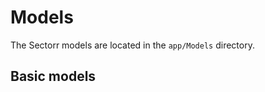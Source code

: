 # Models
The Sectorr models are located in the <code class="language-php">app/Models</code> directory.

## Basic models
